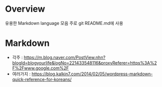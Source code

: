 # Overview
유용한 Markdown language 모음
주로 git README.md에 사용


# Markdown
* 각주 : https://m.blog.naver.com/PostView.nhn?blogId=blogyourlife&logNo=221433548116&proxyReferer=https%3A%2F%2Fwww.google.com%2F
* 여러가지 : https://blog.kalkin7.com/2014/02/05/wordpress-markdown-quick-reference-for-koreans/
